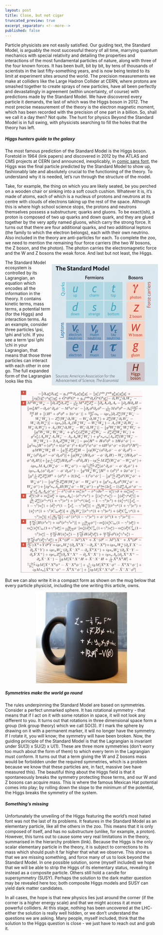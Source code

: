 ```yaml
---
layout: post
title: Close, but not cigar
truncated_preview: true
excerpt_separator: <!--more-->
published: false
---
```


Particle physicists are not easily satisfied. Our guiding text, the Standard Model, is arguably the most successful theory of all time, 
marrying quantum mechanics with special relativity and detailing the properties and interactions of the most fundamental particles of 
nature, along with three of the four known forces. It has been built, bit by bit, by tens of thousands of scientists in the last 
fifty-something years, and is now being tested to its limit at experiment sites around the world. The precision measurements we make at 
colliders like the Large Hadron Collider at CERN, where protons are smashed together to create sprays of new particles, have all been 
perfectly and devastatingly in agreement (within uncertainty, of course) with predictions made by the Standard Model. We have discovered 
every particle it demands, the last of which was the Higgs boson in 2012. The most precise measurement of the theory is the electron 
magnetic moment, which has been recorded with the precision of one part in a billion. So, shall we call it a day then? Not quite. The 
hunt for physics Beyond the Standard Model is in full swing, with physicists searching to fill the holes that the theory has left.

<!--more-->

##### Higgs hunters guide to the galaxy
The most famous prediction of the Standard Model is the Higgs boson. Foretold in 1964 (link papers) and discovered in 2012 by the ATLAS and 
CMS projects at CERN (and announced, inexplicably, in [comic sans font](https://github.com/lhmason/lhmason.github.io/blob/main/Higgs.png?raw=true), the Higgs was the final particle predicted by the Standard Model to show up, fashionably late and absolutely crucial to the functioning of the theory. To 
understand why it is needed, let’s run through the structure of the model.

Take, for example, the thing on which you are likely seated, be you perched on a wooden chair or sinking into a soft couch cushion. Whatever 
it is, it’s made of atoms, each of which is a nucleus of protons and neutrons at its centre with clouds of electrons taking up the rest of 
the space. Although this is where high school science stops, the protons and neutrons themselves possess a substructure; quarks and gluons. 
To be exact(ish), a proton is composed of two up quarks and down quark, and they are glued together by the very aptly named gluons, which 
carry the strong force. It turns out that there are four additional quarks, and two additional leptons (the family to which the electron 
belongs), each with their own neutrino. Also included in the theory are anti-particles for each. To complete the zoo, we need to mention the 
remaining four force carriers (the two W  bosons, the Z boson, and the photon). The photon carries the electromagnetic force and the W and Z 
bosons the weak force. And last but not least, the Higgs.

<p style="float:right"> 
<img src="https://github.com/lhmason/lhmason.github.io/blob/main/SM.png?raw=true" alt="mug" width="350" height="400">
</p>

The Standard Model ecosystem is controlled by its Lagrangian, an equation which encodes all the information in the theory. It contains kinetic 
terms, mass terms, a potential term (for the Higgs) and interaction terms. As an example, consider three particles \psi, \phi and \chi. If you 
see a term \psi \phi \chi in your Lagrangian, that means that those three particles can interact with each other in one go. The full expanded 
form of the Lagrangian looks like this

<p align="center">
<img src="https://github.com/lhmason/lhmason.github.io/blob/main/LSM.png?raw=true" alt="Lagrangian" width="400" height="600">
</p>
  
But we can also write it in a compact form as shown on the mug below that every particle physicist, including the one writing this article, owns.

<p align="center">
<img src="https://github.com/lhmason/lhmason.github.io/blob/main/Mug.png?raw=true" alt="Lagrangian" width="300" height="300">
</p>
  
##### Symmetries make the world go round
The rules underpinning the Standard Model are based on symmetries. Consider a perfect unmarked sphere. It has rotational symmetry - that means that if 
I act on it with some rotation in space, it will not look any different to you. It turns out that rotations in three dimensional space form a group 
(link group theory) which we call SO(3). If I mark the sphere by drawing on it with a permanent marker, it will no longer have the symmetry. If I rotate 
it, you will know; the symmetry will have been broken. Now, the guiding principle of the Standard Model is that the Lagrangian is invariant under 
SU(3) x SU(2) x U(1). These are three more symmetries (don’t worry too much about the form of them) to which every term in the Lagrangian must conform. 
It turns out that a term giving the W and Z bosons mass would be forbidden under the required symmetries, which is a problem because we know that these 
particles are, in fact, massive (we have measured this). The beautiful thing about the Higgs field is that it spontaneously breaks the symmetry protecting 
those terms, and our W and Z bosons can acquire mass. This is where the famous Mexican Hat potential comes into play; by rolling down the slope to the 
minimum of the potential, the Higgs breaks the symmetry of the system.

##### Something’s missing
Unfortunately the unveiling of the Higgs featuring the world’s most hated font was not the last of its problems. It features in the Standard Model as an 
elementary particle, like all the others in the zoo. This means that it is only composed of itself, and has no substructure (unlike, for example, a proton). 
However, this turns out to cause some very real limitations in the theory, summarised in the hierarchy problem (link). Because the Higgs is the only scalar 
elementary particle in the theory, it is subject to corrections to its mass which should push it far higher that what we observe. This show us that we are 
missing something, and force many of us to look beyond the Standard Model. In one possible solution, some (myself included) we hope that we will be able to 
strip the Higgs of its elementary status, revealing it instead as a composite particle. Others still hold a candle for supersymmetry (SUSY). Perhaps the 
solution to the dark matter question may be revealed here too; both composite Higgs models and SUSY can yield dark matter candidates. 

In all cases, the hope is that new physics lies just around the corner (if the corner is a higher energy scale) and that we might access it at more powerful 
colliders. At this stage, nothing has been uncovered at the LHC- either the solution is really well hidden, or we don’t understand the questions we are asking. 
Many people, myself included, think that the solution to the Higgs question is close - we just have to reach out and grab it.
